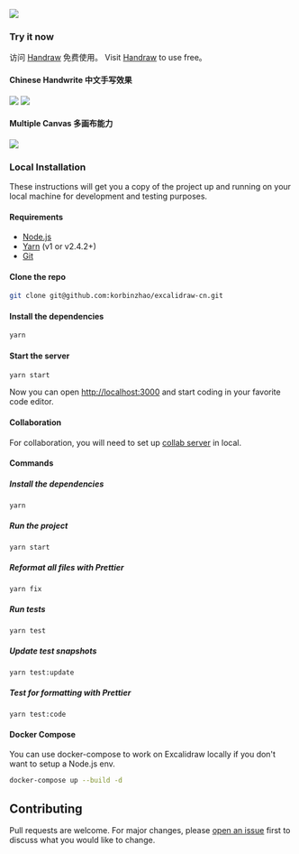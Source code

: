 ![](https://img.alicdn.com/imgextra/i2/O1CN01odz4tO27I5SXR1KV0_!!6000000007773-0-tps-1718-552.jpg)

### Try it now

访问 [Handraw](https://handraw.top/) 免费使用。 Visit [Handraw](https://handraw.top/) to use free。

#### Chinese Handwrite 中文手写效果

![](https://img.alicdn.com/imgextra/i2/O1CN01rOeDDY1sPDO58CLLB_!!6000000005758-2-tps-546-438.png) ![](https://img.alicdn.com/imgextra/i1/O1CN01yfRQ6w1ijEXfHX91Z_!!6000000004448-2-tps-744-452.png)

#### Multiple Canvas 多画布能力

![](https://img.alicdn.com/imgextra/i2/O1CN01vGnzBy1kFa8ksoEGt_!!6000000004654-0-tps-1272-1020.jpg)

### Local Installation

These instructions will get you a copy of the project up and running on your local machine for development and testing purposes.

#### Requirements

- [Node.js](https://nodejs.org/en/)
- [Yarn](https://yarnpkg.com/getting-started/install) (v1 or v2.4.2+)
- [Git](https://git-scm.com/downloads)

#### Clone the repo

```bash
git clone git@github.com:korbinzhao/excalidraw-cn.git
```

#### Install the dependencies

```bash
yarn
```

#### Start the server

```bash
yarn start
```

Now you can open [http://localhost:3000](http://localhost:3000) and start coding in your favorite code editor.

#### Collaboration

For collaboration, you will need to set up [collab server](https://github.com/excalidraw/excalidraw-room) in local.

#### Commands

##### Install the dependencies

```
yarn
```

##### Run the project

```
yarn start
```

##### Reformat all files with Prettier

```
yarn fix
```

##### Run tests

```
yarn test
```

##### Update test snapshots

```
yarn test:update
```

##### Test for formatting with Prettier

```
yarn test:code
```

#### Docker Compose

You can use docker-compose to work on Excalidraw locally if you don't want to setup a Node.js env.

```sh
docker-compose up --build -d
```

## Contributing

Pull requests are welcome. For major changes, please [open an issue](https://github.com/korbinzhao/excalidraw-cn/issues/new) first to discuss what you would like to change.
